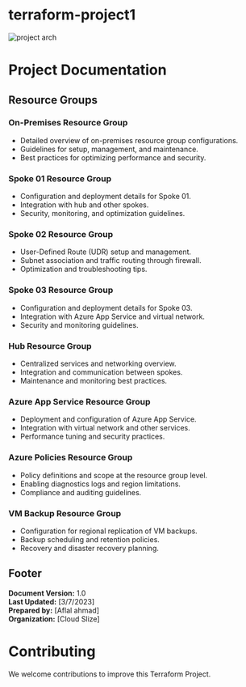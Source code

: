 # terraform-project1
![project arch](https://github.com/user-attachments/assets/67d3fa69-fdd0-4671-beb6-053fc791a5eb)



# Project Documentation

## Resource Groups

### On-Premises Resource Group
- Detailed overview of on-premises resource group configurations.
- Guidelines for setup, management, and maintenance.
- Best practices for optimizing performance and security.

### Spoke 01 Resource Group
- Configuration and deployment details for Spoke 01.
- Integration with hub and other spokes.
- Security, monitoring, and optimization guidelines.

### Spoke 02 Resource Group
- User-Defined Route (UDR) setup and management.
- Subnet association and traffic routing through firewall.
- Optimization and troubleshooting tips.

### Spoke 03 Resource Group
- Configuration and deployment details for Spoke 03.
- Integration with Azure App Service and virtual network.
- Security and monitoring guidelines.

### Hub Resource Group
- Centralized services and networking overview.
- Integration and communication between spokes.
- Maintenance and monitoring best practices.

### Azure App Service Resource Group
- Deployment and configuration of Azure App Service.
- Integration with virtual network and other services.
- Performance tuning and security practices.

### Azure Policies Resource Group
- Policy definitions and scope at the resource group level.
- Enabling diagnostics logs and region limitations.
- Compliance and auditing guidelines.

### VM Backup Resource Group
- Configuration for regional replication of VM backups.
- Backup scheduling and retention policies.
- Recovery and disaster recovery planning.

## Footer

**Document Version:** 1.0  
**Last Updated:** [3/7/2023]  
**Prepared by:** [Aflal ahmad]  
**Organization:** [Cloud Slize]  

# Contributing

We welcome contributions to improve this Terraform Project.